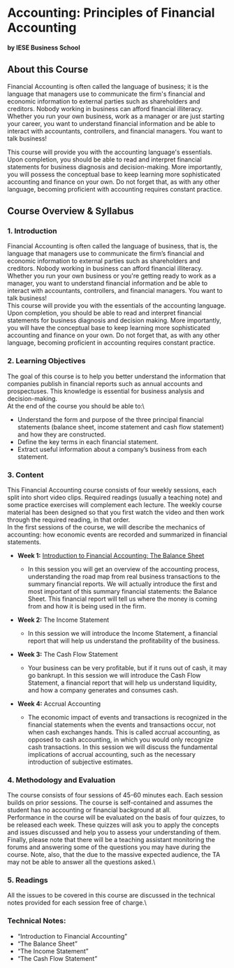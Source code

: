 # Accounting: Principles of Financial Accounting
#### by IESE Business School

## About this Course
Financial Accounting is often called the language of business; it is the language that managers use to communicate the firm's financial and economic information to external parties such as shareholders and creditors. Nobody working in business can afford financial illiteracy. Whether you run your own business, work as a manager or are just starting your career, you want to understand financial information and be able to interact with accountants, controllers, and financial managers. You want to talk business!

This course will provide you with the accounting language's essentials. Upon completion, you should be able to read and interpret financial statements for business diagnosis and decision-making. More importantly, you will possess the conceptual base to keep learning more sophisticated accounting and finance on your own. Do not forget that, as with any other language, becoming proficient with accounting requires constant practice.

## Course Overview & Syllabus
### 1. Introduction  
Financial Accounting is often called the language of business, that is, the language that managers use to communicate the firm’s financial and economic information to external parties such as shareholders and creditors. Nobody working in business can afford financial illiteracy. Whether you run your own business or you're getting ready to work as a manager, you want to understand financial information and be able to interact with accountants, controllers, and financial managers. You want to talk business!\
This course will provide you with the essentials of the accounting language. Upon completion, you should be able to read and interpret financial statements for business diagnosis and decision making. More importantly, you will have the conceptual base to keep learning more sophisticated accounting and finance on your own. Do not forget that, as with any other language, becoming proficient in accounting requires constant practice.

### 2. Learning Objectives
The goal of this course is to help you better understand the information that companies publish in financial reports such as annual accounts and prospectuses. This knowledge is essential for business analysis and decision-making.\
At the end of the course you should be able to:\
* Understand the form and purpose of the three principal financial statements (balance sheet, income statement and cash flow statement) and how they are constructed.
* Define the key terms in each financial statement.
* Extract useful information about a company’s business from each statement.

### 3. Content
This Financial Accounting course consists of four weekly sessions, each split into short video clips. Required readings (usually a teaching note) and some practice exercises will complement each lecture. The weekly course material has been designed so that you first watch the video and then work through the required reading, in that order.\
In the first sessions of the course, we will describe the mechanics of accounting: how economic events are recorded and summarized in financial statements.

* **Week 1:** [Introduction to Financial Accounting: The Balance Sheet](./Week1/README.md)
  * In this session you will  get an overview of the accounting process, understanding the road map from real business transactions to the summary financial reports. We will actually introduce the first and most important of this summary financial statements: the Balance Sheet. This financial report will tell us where the money is coming from and how it is being used in the firm.

* **Week 2:** The Income Statement
  * In this session we will introduce the Income Statement, a financial report that will help us understand the profitability of the business.  

* **Week 3:** The Cash Flow Statement
  * Your business can be very profitable, but if it runs out of cash, it may go bankrupt. In this session we will introduce the Cash Flow Statement, a financial report that will help us understand liquidity, and how a company generates and consumes cash.

* **Week 4:** Accrual Accounting  
  * The economic impact of events and transactions is recognized in the financial statements when the events and transactions occur, not when cash exchanges hands. This is called accrual accounting, as opposed to cash accounting, in which you would only recognize cash transactions. In this session we will discuss the fundamental implications of accrual accounting, such as the necessary introduction of subjective estimates.

### 4. Methodology and Evaluation
The course consists of four sessions of 45-60 minutes each. Each session builds on prior sessions. The course is self-contained and assumes the student has no accounting or financial background at all.\
Performance in the course will be evaluated on the basis of four quizzes, to be released each week. These quizzes will ask you to apply the concepts and issues discussed and help you to assess your understanding of them.\
Finally, please note that there will be a teaching assistant monitoring the forums and answering some of the questions you may have during the course. Note, also, that the due to the massive expected audience, the TA may not be able to answer all the questions asked.\

### 5. Readings
All the issues to be covered in this course are discussed in the technical notes provided for each session free of charge.\

### Technical Notes:
* “Introduction to Financial Accounting”
* “The Balance Sheet”
* “The Income Statement”
* “The Cash Flow Statement”
